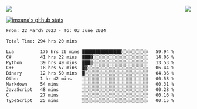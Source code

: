 <p>
  <a href="https://count.getloli.com/"><img src="https://count.getloli.com/get/@xana.readme?theme=moebooru-h"></a>
  <img src="https://weather-icon.journeyad.repl.co/@hangzhou?v=1" align="right">
</p>


<a href="https://github.com/imxana"><img align="center" src="https://github-readme-stats.vercel.app/api?username=imxana&show_icons=true&include_all_commits=true&hide_border=tru&custom_title=imxana%27s%20Github%20Stats" alt="imxana's github stats" /></a> 

<!--START_SECTION:waka-->

```txt
From: 22 March 2023 - To: 03 June 2024

Total Time: 294 hrs 20 mins

Lua          176 hrs 26 mins ███████████████░░░░░░░░░░   59.94 %
C#           41 hrs 22 mins  ███▓░░░░░░░░░░░░░░░░░░░░░   14.06 %
Python       39 hrs 49 mins  ███▒░░░░░░░░░░░░░░░░░░░░░   13.53 %
C++          18 hrs 57 mins  █▓░░░░░░░░░░░░░░░░░░░░░░░   06.44 %
Binary       12 hrs 50 mins  █░░░░░░░░░░░░░░░░░░░░░░░░   04.36 %
Other        1 hr 42 mins    ░░░░░░░░░░░░░░░░░░░░░░░░░   00.58 %
Markdown     54 mins         ░░░░░░░░░░░░░░░░░░░░░░░░░   00.31 %
JavaScript   48 mins         ░░░░░░░░░░░░░░░░░░░░░░░░░   00.28 %
C            27 mins         ░░░░░░░░░░░░░░░░░░░░░░░░░   00.16 %
TypeScript   25 mins         ░░░░░░░░░░░░░░░░░░░░░░░░░   00.15 %
```

<!--END_SECTION:waka-->
